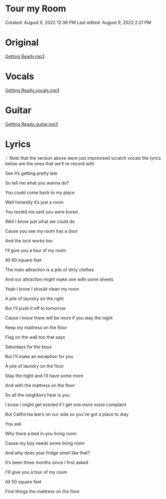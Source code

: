 # Tour my Room

Created: August 9, 2022 12:36 PM
Last edited: August 9, 2022 2:21 PM

# Original

[Getting Ready.mp3](Tour%20my%20Room%202f1db2723823458199b00352c6bc3be4/Getting_Ready.mp3)

# Vocals

[Getting Ready_vocals.mp3](Tour%20my%20Room%202f1db2723823458199b00352c6bc3be4/Getting_Ready_vocals.mp3)

# Guitar

[Getting Ready_guitar.mp3](Tour%20my%20Room%202f1db2723823458199b00352c6bc3be4/Getting_Ready_guitar.mp3)

# Lyrics

<aside>
💡 Note that the version above were just improvised scratch vocals the lyrics below are the ones that we’ll re-record with

</aside>

See it’s getting pretty late

So tell me what you wanna do?

You could come back to my place

Well honestly it’s just a room

You texted me said you were bored

Well I know just what we could do

Cause you see my room has a door

And the lock works too

I’ll give you a tour of my room

All 80 square feet

The main attraction is a pile of dirty clothes

And our attraction might make one with some sheets

Yeah I know I should clean my room

A pile of laundry on the right

But I’ll push it off to tomorrow

Cause I know there will be more if you stay the night

Keep my mattress on the floor

Flag on the wall too that says

Saturdays for the boys

But I’ll make an exception for you

A pile of laundry on the floor

Stay the night and I’ll have some more

And with the mattress on the floor

So all the neighbors hear is you

I know I might get evicted if I get one more noise complaint

But California law’s on our side so you’ve got a place to stay

You ask

Why there a bed in you living room

Cause my boy needs some living room

And why does your fridge smell like that?

It’s been three months since I first asked

I’lll give you a tour of my room

All 50 square feet

First things the mattress on the floor